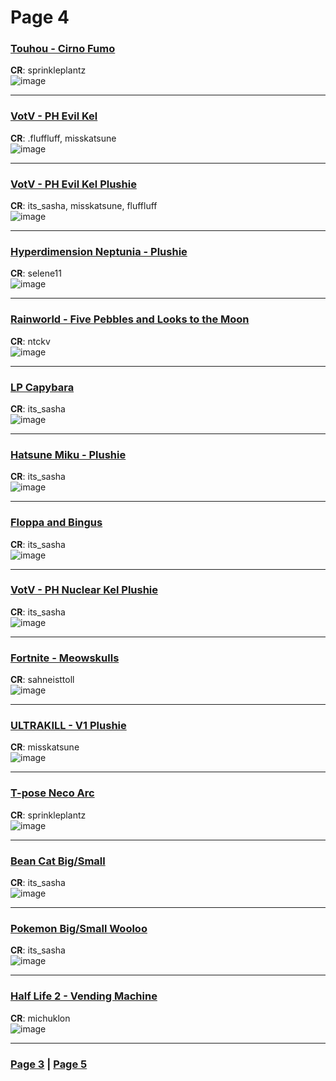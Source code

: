 # Page 4

### [Touhou - Cirno Fumo](https://github.com/OsakaPhysics/VoicesOfThePrinterReborn/raw/main/The%20Archive/Page%20004/cirno.7z)  
**CR**: sprinkleplantz  
![image](https://github.com/madrod228/voicesoftheprinter/assets/9602000/804282c6-0f7d-49f4-81c5-2a1130bb177b)

---

### [VotV - PH Evil Kel](https://github.com/OsakaPhysics/VoicesOfThePrinterReborn/raw/main/The%20Archive/Page%20004/Dr_Dark_Kel.7z)  
**CR**: .fluffluff, misskatsune  
![image](https://github.com/madrod228/voicesoftheprinter/assets/9602000/d6dd853d-f5e7-444b-b423-428d590c1e3c)

---

### [VotV - PH Evil Kel Plushie](https://github.com/OsakaPhysics/VoicesOfThePrinterReborn/raw/main/The%20Archive/Page%20004/darkkelplush.7z)  
**CR**: its_sasha, misskatsune, fluffluff  
![image](https://github.com/madrod228/voicesoftheprinter/assets/9602000/9927cfca-6595-4723-b1f4-e64c8b7b5d09)

---

### [Hyperdimension Neptunia - Plushie](https://github.com/OsakaPhysics/VoicesOfThePrinterReborn/raw/main/The%20Archive/Page%20004/nep_plush.7z)  
**CR**: selene11  
![image](https://github.com/madrod228/voicesoftheprinter/assets/9602000/c51cc82e-ce06-44ba-b8e0-93dcefa43cc3)

---

### [Rainworld - Five Pebbles and Looks to the Moon](https://github.com/OsakaPhysics/VoicesOfThePrinterReborn/raw/main/The%20Archive/Page%20004/Pebbles%20and%20Moon.7z)  
**CR**: ntckv  
![image](https://github.com/madrod228/voicesoftheprinter/assets/9602000/0c89dcec-e21f-4f73-a10c-fc99ccf3a00e)

---

### [LP Capybara](https://github.com/OsakaPhysics/VoicesOfThePrinterReborn/raw/main/The%20Archive/Page%20004/capybara.7z)  
**CR**: its_sasha  
![image](https://github.com/madrod228/voicesoftheprinter/assets/9602000/098f0571-b65d-45bb-a28d-91798e8a0b83)

---

### [Hatsune Miku - Plushie](https://github.com/OsakaPhysics/VoicesOfThePrinterReborn/raw/main/The%20Archive/Page%20004/mikuplush.7z)  
**CR**: its_sasha  
![image](https://github.com/madrod228/voicesoftheprinter/assets/9602000/0cd02062-b6ce-40ce-807c-fe55eb68539b)

---

### [Floppa and Bingus](https://github.com/OsakaPhysics/VoicesOfThePrinterReborn/raw/main/The%20Archive/Page%20004/Floppa%20and%20Bingus.7z)  
**CR**: its_sasha  
![image](https://github.com/madrod228/voicesoftheprinter/assets/9602000/1f26eef8-233c-4311-9a55-5ff9e8c24a26)

---

### [VotV - PH Nuclear Kel Plushie](https://github.com/OsakaPhysics/VoicesOfThePrinterReborn/raw/main/The%20Archive/Page%20004/nuclearkelplush.7z)  
**CR**: its_sasha  
![image](https://github.com/madrod228/voicesoftheprinter/assets/9602000/dd8bedd5-62c3-4ce9-880e-332cc367603d)

---

### [Fortnite - Meowskulls](https://github.com/OsakaPhysics/VoicesOfThePrinterReborn/raw/main/The%20Archive/Page%20004/Fortnite_MeowSkulls.7z)  
**CR**: sahneisttoll  
![image](https://github.com/madrod228/voicesoftheprinter/assets/9602000/b0f5750c-0bf1-4468-a6ab-e385ef7480f8)

---

### [ULTRAKILL - V1 Plushie](https://github.com/OsakaPhysics/VoicesOfThePrinterReborn/raw/main/The%20Archive/Page%20004/v1.7z)  
**CR**: misskatsune  
![image](https://github.com/madrod228/voicesoftheprinter/assets/9602000/8cd23d24-a7a8-4334-87c9-69a864f70d25)

---

### [T-pose Neco Arc](https://github.com/OsakaPhysics/VoicesOfThePrinterReborn/raw/main/The%20Archive/Page%20004/necoarc.7z)  
**CR**: sprinkleplantz  
![image](https://github.com/madrod228/voicesoftheprinter/assets/9602000/21e4385b-f747-44a2-ba6c-62c3de053f78)

---

### [Bean Cat Big/Small](https://github.com/OsakaPhysics/VoicesOfThePrinterReborn/raw/main/The%20Archive/Page%20004/Cat%20Bean.7z)  
**CR**: its_sasha  
![image](https://github.com/madrod228/voicesoftheprinter/assets/9602000/c7c17441-ef7f-41c5-b092-dd0c7de7918c)

---

### [Pokemon Big/Small Wooloo](https://github.com/OsakaPhysics/VoicesOfThePrinterReborn/raw/main/The%20Archive/Page%20004/Woloo.7z)  
**CR**: its_sasha  
![image](https://github.com/madrod228/voicesoftheprinter/assets/9602000/9bd02102-8caf-4d9f-8c60-871553274d22)

---

### [Half Life 2 - Vending Machine](https://github.com/OsakaPhysics/VoicesOfThePrinterReborn/raw/main/The%20Archive/Page%20004/vendingmachine.7z)  
**CR**: michuklon  
![image](https://github.com/madrod228/voicesoftheprinter/assets/9602000/c46d0540-b9e9-4f68-9bed-ea95a3652c83)

---

### [Page 3](https://github.com/OsakaPhysics/VoicesOfThePrinterReborn/blob/main/The%20Pages/Page%20003.md) | [Page 5](https://github.com/OsakaPhysics/VoicesOfThePrinterReborn/blob/main/The%20Pages/Page%20005.md)
